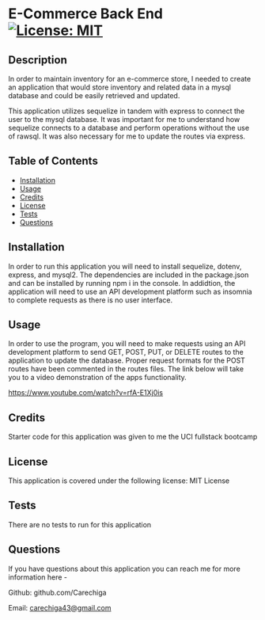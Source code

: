 # E-Commerce Back End  	[![License: MIT](https://img.shields.io/badge/License-MIT-yellow.svg)](https://opensource.org/licenses/MIT)

## Description

In order to maintain inventory for an e-commerce store, I needed to create an application that would store inventory and related data in a mysql database and could be easily retrieved and updated.

This application utilizes sequelize in tandem with express to connect the user to the mysql database. 
It was important for me to understand how sequelize connects to a database and perform operations without the use of rawsql. It was also necessary for me to update the routes via express.

## Table of Contents

- [Installation](#installation)
- [Usage](#usage)
- [Credits](#credits)
- [License](#license)
- [Tests](#tests)
- [Questions](#questions)

## Installation

In order to run this application you will need to install sequelize, dotenv, express, and mysql2. The dependencies are included in the package.json and can be installed by running npm i in the console. In addidtion, the application will need to use an API development platform such as insomnia to complete requests as there is no user interface.

## Usage

In order to use the program, you will need to make requests using an API development platform to send GET, POST, PUT, or DELETE routes to the application to update the database. Proper request formats for the POST routes have been commented in the routes files. The link below will take you to a video demonstration of the apps functionality.

https://www.youtube.com/watch?v=rfA-E1Xj0is

## Credits

Starter code for this application was given to me the UCI fullstack bootcamp

## License

This application is covered under the following license: MIT License

## Tests

There are no tests to run for this application

## Questions
If you have questions about this application you can reach me for more information here - 

Github: github.com/Carechiga

Email: carechiga43@gmail.com
